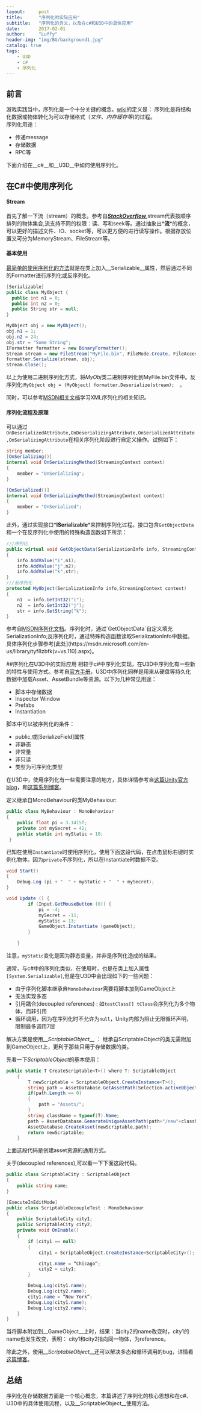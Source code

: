 ```yaml
---
layout:     post
title:      "序列化的实际应用"
subtitle:   "序列化的含义，以及在c#和U3D中的具体应用"
date:       2017-02-01
author:     "Luffy"
header-img: "img/BG/background1.jpg"
catalog: true
tags:
    - U3D
    - c#
    - 序列化
---
```



## 前言
游戏实践当中，序列化是一个十分关键的概念。[wiki](https://en.wikipedia.org/wiki/Serialization)的定义是： 序列化是将结构化数据或物体转化为可以存储格式（*文件、内存缓存等*)的过程。    
序列化用途：    

* 传递message 
* 存储数据
* RPC等         

下面介绍在__c#__和__U3D__中如何使用序列化。

## 在C#中使用序列化
#### Stream
首先了解一下流（stream）的概念。参考自[*__StackOverflow__*](http://stackoverflow.com/questions/1216380/what-is-a-stream),stream代表按顺序排列的物体集合,流支持不同的权限：读、写和seek等。通过抽象出*__流__*的概念，可以更好的描述文件、IO、socket等，可以更方便的进行读写操作。根据存放位置又可分为MemoryStream、FileStream等。

#### 基本使用
[最简单的使用序列化的方法](https://msdn.microsoft.com/en-us/library/4abbf6k0(v=vs.110).aspx)就是在类上加入__Serializable__属性，然后通过不同的Formatter进行序列化或反序列化。

```cs
[Serializable]  
public class MyObject {  
  public int n1 = 0;  
  public int n2 = 0;  
  public String str = null;  
}  

MyObject obj = new MyObject();  
obj.n1 = 1;  
obj.n2 = 24;  
obj.str = "Some String";  
IFormatter formatter = new BinaryFormatter();  
Stream stream = new FileStream("MyFile.bin", FileMode.Create, FileAccess.Write, FileShare.None);  
formatter.Serialize(stream, obj);  
stream.Close();  
```

以上为使用二进制序列化方式，将*MyObj*类二进制序列化到MyFile.bin文件中。反序列化:`MyObject obj = (MyObject) formatter.Deserialize(stream);  `。

同时，可以参考[MSDN相关文档](https://msdn.microsoft.com/en-us/library/58a18dwa(v=vs.110).aspx)学习XML序列化的相关知识。

#### 序列化流程及原理
可以通过`OnDeserializedAttribute,OnDeserializingAttribute,OnSerializedAttribute,OnSerializingAttribute`在相关序列化阶段进行自定义操作。试例如下：

```cs
string member;
[OnSerializing()]
internal void OnSerializingMethod(StreamingContext context)
{
    member = "OnSerializing";
}

[OnSerialized()]
internal void OnSerializingMethod(StreamingContext context)
{
    member = "OnSerialized";
}
```

此外，通过实现接口*__ISerializable__*来控制序列化过程。接口包含`GetObjectData`和一个在反序列化中使用的特殊构造函数如下所示：

```cs
///序列化
public virtual void GetObjectData(SerializationInfo info, StreamingContext context)  
{
	info.AddValue("i",n1);
	info.AddValue("j",n2);
	info.AddValue("k",str);
}
///反序列化
protected MyObject(SerializationInfo info,StreamingContext context) 
{
	n1  = info.GetInt32("i");
	n2  = info.GetInt32("j");
	str = info.GetString("k");
}
```
参考自[MSDN序列化文档](https://msdn.microsoft.com/en-us/library/ty01x675(v=vs.110).aspx)。序列化时，通过`GetObjectData`自定义填充SerializationInfo;反序列化时，通过特殊构造函数读取SerializationInfo中数据。具体序列化步骤参考[此处](https://msdn.microsoft.com/en-us/library/tyf8zbfk(v=vs.110).aspx)。

##序列化在U3D中的实际应用
相较于c#中序列化实现，在U3D中序列化有一些新的特性与使用方式。参考自[官方手册](https://docs.unity3d.com/Manual/script-Serialization.html)，U3D中序列化同样是用来从硬盘等持久化数据中加载Asset、AssetBundle等资源。以下为几种常见用途：

* 脚本中存储数据
* Inspector Window
* Prefabs
* Instantiation

脚本中可以被序列化的条件：

* public,或[SerializeField]属性
* 非静态
* 非常量
* 非只读
* 类型为可序列化类型

在U3D中，使用序列化有一些需要注意的地方，具体详情参考自[这篇Unity官方blog](https://blogs.unity3d.com/cn/2012/10/25/unity-serialization/)，和[这篇系列博客](https://sometimesicode.wordpress.com/2015/04/11/unity-serialization-part-1-how-it-works-and-examples/)。

定义继承自MonoBehaviour的类MyBehaviour:
```cs
public class MyBehaviour : MonoBehaviour
{
    public float pi = 3.1415f;
    private int mySecret = 42;
    public static int myStatic = 10;
 }
 ```
 
 已知在使用`Instantiate`时使用序列化，使用下面这段代码，在点击鼠标右键时实例化物体。因为`private`不序列化，所以在Instantiate时数据不变。

```cs
void Start()
{
	Debug.Log (pi + "  " + myStatic + "  " + mySecret);
}

void Update () {
		if (Input.GetMouseButton (0)) {
			pi = -4;
			mySecret = -11;
			myStatic = 13;
			GameObject.Instantiate (gameObject);
		}
	
	}
```
 
注意，`myStatic`变化是因为静态变量，并非是序列化造成的结果。

通常，与c#中的序列化类似，在使用时，也是在类上加入属性`[System.Serializable]`,但是在U3D中会出现如下的一些问题：

* 由于序列化脚本继承自`MonoBehaviour`需要将脚本加到GameObject上
* 无法实现多态
* 引用耦合(decoupled references) : 如`testClass[] tClass`会序列化为多个物体，而非引用
* 循环调用，因为在序列化时不允许为`null`，Unity内部为阻止无限循环声明，限制最多调用7层

解决方案是使用__*ScriptableObject*__ ： 继承自ScriptableObject的类无需附加到GameObject上，更利于那些只用于存储数据的类。

先看一下*ScriptableObject*的基本使用：

```cs
public static T CreateScriptable<T>() where T: ScriptableObject
	{
		T newScriptable = ScriptableObject.CreateInstance<T>();
		string path = AssetDatabase.GetAssetPath(Selection.activeObject);
		if(path.Length == 0)
		{
			path = "Assets/";
		}
		string className = typeof(T).Name;
		path = AssetDatabase.GenerateUniqueAssetPath(path+"/new"+className+".asset");
		AssetDatabase.CreateAsset(newScriptable,path);
		return newScriptable;
	}
```

上面这段代码是创建asset资源的通用方式。

关于(decoupled references),可以看一下下面这段代码。

```cs
public class ScriptableCity : ScriptableObject 
{
    public string name;
}

[ExecuteInEditMode]
public class ScriptableDecoupleTest : MonoBehaviour 
{
    public ScriptableCity city1;
    public ScriptableCity city2;
    private void OnEnable()
    {
        if (city1 == null)
        {
            city1 = ScriptableObject.CreateInstance<ScriptableCity>();

            city1.name = “Chicago“;
            city2 = city1;
        }

        Debug.Log(city1.name);
        Debug.Log(city2.name);
        city1.name = “New York“;
        Debug.Log(city1.name);
        Debug.Log(city2.name);
    }
}
```

当将脚本附加到__GameObject__上时，结果：当city2的name改变时，city1的name也发生改变，表明： city1和city2指向同一物体，为reference。

除此之外，使用__*ScriptableObject*__还可以解决多态和循环调用的bug，详情看[这篇博客](https://sometimesicode.wordpress.com/2015/10/22/unity-serialization-part-3-scriptable-objects/)。

## 总结
序列化在存储数据方面是一个核心概念，本篇讲述了序列化的核心思想和在c#、U3D中的具体使用流程，以及__ScriptableObject__使用方法。